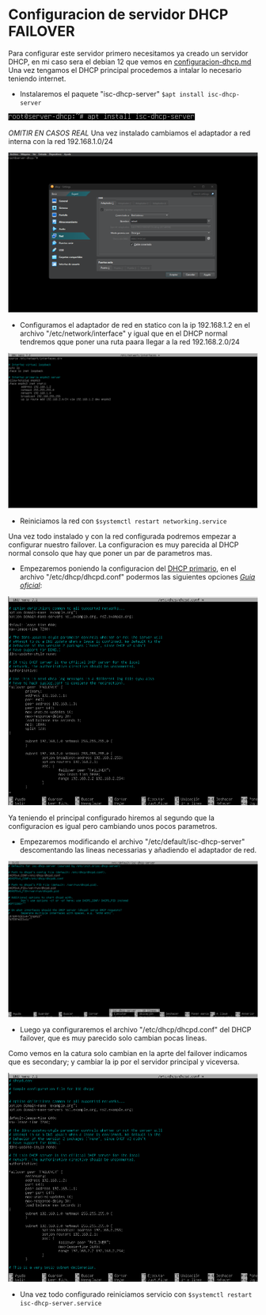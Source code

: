 # Configuracion de servidor DHCP FAILOVER

Para configurar este servidor primero necesitamos ya creado un servidor DHCP, en mi caso sera el debian 12 que vemos en [configuracion-dhcp.md](./configuracion-dhcp.md) Una vez tengamos el DHCP principal procedemos a intalar lo necesario teniendo internet.

- Instalaremos el paquete "isc-dhcp-server" `$apt install isc-dhcp-server`

![isc-dhcp-server](../img/isc-dhcp-server.png)

*OMITIR EN CASOS REAL* Una vez instalado cambiamos el adaptador a red interna con la red 192.168.1.0/24

![adaptador-virtual](../img/poner_red_en_interna.png)

- Configuramos el adaptador de red en statico con la ip 192.168.1.2 en el archivo "/etc/network/interface" y igual que en el DHCP normal tendremos qque poner una ruta paara llegar a la red 192.168.2.0/24

![net-dhcp-failover](../img/red-dhcp-failover.png)

- Reiniciamos la red con `$systemctl restart networking.service`

Una vez todo instalado y con la red configurada podremos empezar a configurar nuestro failover. La configuracion es muy parecida al DHCP normal consolo que hay que poner un par de parametros mas.

- Empezaremos poniendo la configuracion del [DHCP primario](./configuracion-dhcp.md), en el archivo "/etc/dhcp/dhcpd.conf" podermos las siguientes opciones [*Guia oficial*](https://kb.isc.org/docs/isc-dhcp-44-manual-pages-dhcpd):

![configuracion-dhcp-para-failover](../img/configuracion-dhcp-failover.png)

Ya teniendo el principal configurado hiremos al segundo que la configuracion es igual pero cambiando unos pocos parametros.

- Empezaremos modificando el archivo "/etc/default/isc-dhcp-server" descomentando las lineas necessarias y añadiendo el adaptador de red.

![conf1](img/conf1.png)

- Luego ya configuraremos el archivo "/etc/dhcp/dhcpd.conf" del DHCP failover, que es muy parecido solo cambian pocas lineas.

Como vemos en la catura solo cambian en la aprte del failover indicamos que es secondary; y cambiar la ip por el servidor principal y viceversa.

![configuracion-failover](../img/configuracion-failover.png)

- Una vez todo configurado reiniciamos servicio con `$systemctl restart isc-dhcp-server.service`
